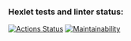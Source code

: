 ### Hexlet tests and linter status:
[![Actions Status](https://github.com/hawkprimarch/frontend-project-lvl3/workflows/hexlet-check/badge.svg)](https://github.com/hawkprimarch/frontend-project-lvl3/actions)
[![Maintainability](https://api.codeclimate.com/v1/badges/a910a552c1462e57e3c1/maintainability)](https://codeclimate.com/github/hawkprimarch/frontend-project-lvl3/maintainability)